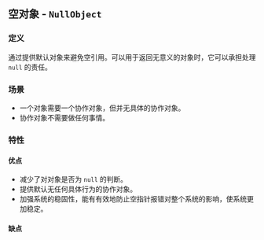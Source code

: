 ## 空对象 - `NullObject`

### 定义

通过提供默认对象来避免空引用。可以用于返回无意义的对象时，它可以承担处理 `null` 的责任。

### 场景

* 一个对象需要一个协作对象，但并无具体的协作对象。
* 协作对象不需要做任何事情。

### 特性

#### 优点

* 减少了对对象是否为 `null` 的判断。
* 提供默认无任何具体行为的协作对象。
* 加强系统的稳固性，能有有效地防止空指针报错对整个系统的影响，使系统更加稳定。

#### 缺点
